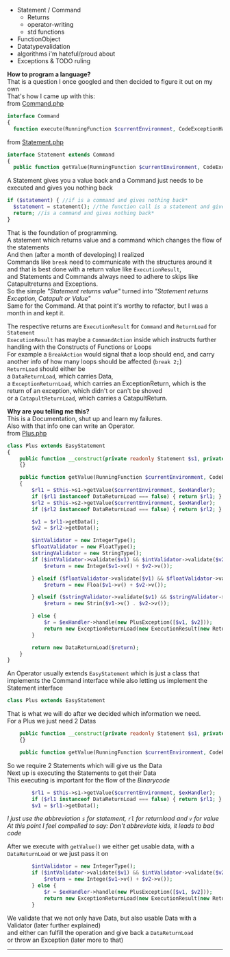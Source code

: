 - Statement / Command  
    - Returns
    - operator-writing
    - std functions
- FunctionObject  
- Datatypevalidation  
- algorithms i'm hateful/proud about
- Exceptions & TODO ruling

**How to program a language?**  
That is a question I once googled and then decided to figure it out on my own  
That's how I came up with this:   
from [Command.php](/src/Flow/Main/Command.php)
````php
interface Command
{
  function execute(RunningFunction $currentEnvironment, CodeExceptionHandler $exHandler): ExecutionResult;
````
from [Statement.php](/src/Flow/Main/Statement.php)
````php
interface Statement extends Command
{
  public function getValue(RunningFunction $currentEnvironment, CodeExceptionHandler $exHandler): ReturnLoad;
````

A Statement gives you a value back and a Command just needs to be executed and gives you nothing back
````php
if ($statement) { //if is a command and gives nothing back*
  $statement = statement(); //the function call is a statement and gives back a value which is saved in the variable
  return; //is a command and gives nothing back*
}
````
That is the foundation of programming.   
A statement which returns value and a command which changes the flow of the statements  
And then (after a month of developing) I realized  
Commands like `break` need to communicate with the structures around it  
and that is best done with a return value like `ExecutionResult`,  
and Statements and Commands always need to adhere to skips like Catapultreturns and Exceptions.  
So the simple _"Statement returns value"_ turned into _"Statement returns Exception, Catapult or Value"_  
Same for the Command. 
At that point it's worthy to refactor, but I was a month in and kept it.  

The respective returns are `ExecutionResult` for `Command` and `ReturnLoad` for `Statement`  
`ExecutionResult` has maybe a `CommandAction` inside which instructs further handling with the Constructs of Functions or Loops  
For example a `BreakAction` would signal that a loop should end, and carry another info of how many loops should be affected (`break 2;`)  
`ReturnLoad` should either be   
a `DataReturnLoad`, which carries Data,  
a `ExceptionReturnLoad`, which carries an ExceptionReturn, which is the return of an exception, which didn't or can't be shoved  
or a `CatapultReturnLoad`, which carries a CatapultReturn.

**Why are you telling me this?**  
This is a Documentation, shut up and learn my failures.  
Also with that info one can write an Operator.  
from [Plus.php](/src/Operators/Plus.php)
````php
class Plus extends EasyStatement
{
    public function __construct(private readonly Statement $s1, private readonly Statement $s2)
    {}

    public function getValue(RunningFunction $currentEnvironment, CodeExceptionHandler $exHandler): ReturnLoad
    {
        $rl1 = $this->s1->getValue($currentEnvironment, $exHandler);
        if ($rl1 instanceof DataReturnLoad === false) { return $rl1; }
        $rl2 = $this->s2->getValue($currentEnvironment, $exHandler);
        if ($rl2 instanceof DataReturnLoad === false) { return $rl2; }

        $v1 = $rl1->getData();
        $v2 = $rl2->getData();

        $intValidator = new IntegerType();
        $floatValidator = new FloatType();
        $stringValidator = new StringType();
        if ($intValidator->validate($v1) && $intValidator->validate($v2)) {
            $return = new Intege($v1->v() + $v2->v());

        } elseif ($floatValidator->validate($v1) && $floatValidator->validate($v2)) {
            $return = new Floa($v1->v() + $v2->v());

        } elseif ($stringValidator->validate($v1) && $stringValidator->validate($v2)) {
            $return = new Strin($v1->v() . $v2->v());

        } else {
            $r = $exHandler->handle(new PlusException([$v1, $v2]));
            return new ExceptionReturnLoad(new ExecutionResult(new ReturningExceptionAction($r->getHandler(), new ExecutionResult())));
        }

        return new DataReturnLoad($return);
    }
}
````

An Operator usually extends `EasyStatement` which is just a class that implements the Command interface while also letting us implement the Statement interface  
````php
class Plus extends EasyStatement
````
That is what we will do after we decided which information we need.  
For a Plus we just need 2 Datas  
````php
    public function __construct(private readonly Statement $s1, private readonly Statement $s2)
    {}

    public function getValue(RunningFunction $currentEnvironment, CodeExceptionHandler $exHandler): ReturnLoad
````
So we require 2 Statements which will give us the Data  
Next up is executing the Statements to get their Data  
This executing is important for the flow of the _Binarycode_
````php
        $rl1 = $this->s1->getValue($currentEnvironment, $exHandler);
        if ($rl1 instanceof DataReturnLoad === false) { return $rl1; }
        $v1 = $rl1->getData();
````
_I just use the abbreviation `s` for statement, `rl` for returnload and `v` for value  
At this point I feel compelled to say: Don't abbreviate kids, it leads to bad code_  

After we execute with `getValue()` we either get usable data, with a `DataReturnLoad` or we just pass it on
````php
        $intValidator = new IntegerType();
        if ($intValidator->validate($v1) && $intValidator->validate($v2)) {
            $return = new Intege($v1->v() + $v2->v());
        } else {
            $r = $exHandler->handle(new PlusException([$v1, $v2]));
            return new ExceptionReturnLoad(new ExecutionResult(new ReturningExceptionAction($r->getHandler(), new ExecutionResult())));
        }
````
We validate that we not only have Data, but also usable Data with a Validator (later further explained)  
and either can fulfill the operation and give back a `DataReturnLoad`  
or throw an Exception (later more to that)

---

